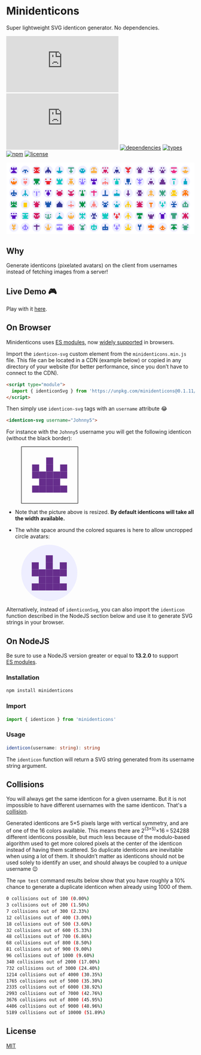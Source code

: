 # Minidenticons

Super lightweight SVG identicon generator. No dependencies.

![minified + brotlied size](https://badgen.net/badgesize/brotli/laurentpayot/minidenticons/main/minidenticons.min.js)
![minified + zipped size](https://badgen.net/badgesize/gzip/laurentpayot/minidenticons/main/minidenticons.min.js)
[![dependencies](https://badgen.net/bundlephobia/dependency-count/minidenticons)](https://bundlephobia.com/package/minidenticons)
[![types](https://badgen.net/npm/types/minidenticons)](https://github.com/laurentpayot/minidenticons/blob/main/index.d.ts)
[![npm](https://badgen.net/npm/v/minidenticons)](https://www.npmjs.com/package/minidenticons)
[![license](https://badgen.net/github/license/laurentpayot/minidenticons)](https://github.com/laurentpayot/minidenticons/blob/main/LICENSE)

[![Minidenticons](minidenticons.png)](https://laurentpayot.github.io/minidenticons/)

## Why

Generate identicons (pixelated avatars) on the client from usernames instead of fetching images from a server!

## Live Demo :video_game:

Play with it [here](https://laurentpayot.github.io/minidenticons/).

## On Browser

Minidenticons uses [ES modules](https://jakearchibald.com/2017/es-modules-in-browsers/), now [widely supported](https://caniuse.com/es6-module) in browsers.

Import the `identicon-svg` custom element from the `minidenticons.min.js` file. This file can be located in a CDN (example below) or copied in any directory of your website (for better performance, since you don’t have to connect to the CDN).

```html
<script type="module">
  import { identiconSvg } from 'https://unpkg.com/minidenticons@0.1.11/minidenticons.min.js'
</script>
```

Then simply use `identicon-svg` tags with an `username` attribute :joy:

```html
<identicon-svg username="Johnny5">
```

For instance with the `Johnny5` username you will get the following identicon (without the black border):

<figure style="border: 1px solid black;width: 150px; height: 150px">
<svg viewBox="-1.5 -1.5 8 8" xmlns="http://www.w3.org/2000/svg" fill="#662d8c"><rect x="0" y="1" width="1" height="1"></rect><rect x="0" y="2" width="1" height="1"></rect><rect x="0" y="4" width="1" height="1"></rect><rect x="1" y="2" width="1" height="1"></rect><rect x="1" y="3" width="1" height="1"></rect><rect x="1" y="4" width="1" height="1"></rect><rect x="2" y="0" width="1" height="1"></rect><rect x="2" y="1" width="1" height="1"></rect><rect x="2" y="2" width="1" height="1"></rect><rect x="2" y="3" width="1" height="1"></rect><rect x="2" y="4" width="1" height="1"></rect><rect x="4" y="1" width="1" height="1"></rect><rect x="4" y="2" width="1" height="1"></rect><rect x="4" y="4" width="1" height="1"></rect><rect x="3" y="2" width="1" height="1"></rect><rect x="3" y="3" width="1" height="1"></rect><rect x="3" y="4" width="1" height="1"></rect></svg>
</figure>

- Note that the picture above is resized. **By default identicons will take all the width available.**

- The white space around the colored squares is here to allow uncropped circle avatars:

<figure style="width: 150px; height: 150px; border-radius: 50%; background-color: #EEF">
<svg viewBox="-1.5 -1.5 8 8" xmlns="http://www.w3.org/2000/svg" fill="#662d8c"><rect x="0" y="1" width="1" height="1"></rect><rect x="0" y="2" width="1" height="1"></rect><rect x="0" y="4" width="1" height="1"></rect><rect x="1" y="2" width="1" height="1"></rect><rect x="1" y="3" width="1" height="1"></rect><rect x="1" y="4" width="1" height="1"></rect><rect x="2" y="0" width="1" height="1"></rect><rect x="2" y="1" width="1" height="1"></rect><rect x="2" y="2" width="1" height="1"></rect><rect x="2" y="3" width="1" height="1"></rect><rect x="2" y="4" width="1" height="1"></rect><rect x="4" y="1" width="1" height="1"></rect><rect x="4" y="2" width="1" height="1"></rect><rect x="4" y="4" width="1" height="1"></rect><rect x="3" y="2" width="1" height="1"></rect><rect x="3" y="3" width="1" height="1"></rect><rect x="3" y="4" width="1" height="1"></rect></svg>
</figure>

Alternatively, instead of `identiconSvg`, you can also import the `identicon` function described in the NodeJS section below and use it to generate SVG strings in your browser.

## On NodeJS

Be sure to use a NodeJS version greater or equal to **13.2.0** to support [ES modules](https://nodejs.org/api/esm.html).

### Installation

```bash
npm install minidenticons
```

### Import

```javascript
import { identicon } from 'minidenticons'
```

### Usage

```typescript
identicon(username: string): string
```

The `identicon` function will return a SVG string generated from its username string argument.

## Collisions

You will always get the same identicon for a given username. But it is not impossible to have different usernames with the same identicon. That's a [collision](https://en.wikipedia.org/wiki/Hash_collision).

Generated identicons are 5×5 pixels large with vertical symmetry, and are of one of the 16 colors available.
This means there are 2<sup>(3×5)</sup>×16 = 524288 different identicons possible, but much less because of the modulo-based algorithm used to get more colored pixels at the center of the identicon instead of having them scattered. So duplicate identicons are inevitable when using a lot of them. It shouldn’t matter as identicons should not be used solely to identify an user, and should always be coupled to a *unique* username :wink:

The `npm test` command results below show that you have roughly a 10% chance to generate a duplicate identicon when already using 1000 of them.

```bash
0 collisions out of 100 (0.00%)
3 collisions out of 200 (1.50%)
7 collisions out of 300 (2.33%)
12 collisions out of 400 (3.00%)
18 collisions out of 500 (3.60%)
32 collisions out of 600 (5.33%)
48 collisions out of 700 (6.86%)
68 collisions out of 800 (8.50%)
81 collisions out of 900 (9.00%)
96 collisions out of 1000 (9.60%)
340 collisions out of 2000 (17.00%)
732 collisions out of 3000 (24.40%)
1214 collisions out of 4000 (30.35%)
1765 collisions out of 5000 (35.30%)
2335 collisions out of 6000 (38.92%)
2993 collisions out of 7000 (42.76%)
3676 collisions out of 8000 (45.95%)
4406 collisions out of 9000 (48.96%)
5189 collisions out of 10000 (51.89%)
```

## License

[MIT](https://github.com/laurentpayot/minidenticons/blob/main/LICENSE)
